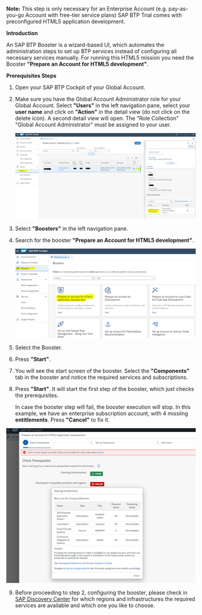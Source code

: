**Note:**
This step is only necessary for an Enterprise Account (e.g. pay-as-you-go Account with free-tier service plans)
SAP BTP Trial comes with preconfigured HTML5 application development.

 

**Introduction**

An SAP BTP Booster is a wizard-based UI, which automates the administration steps to set up BTP services instead of configuring all necessary services manually.
For running this HTML5 mission you need the Booster **"Prepare an Account for HTML5 development"**.


**Prerequisites Steps**

1. Open your SAP BTP Cockpit of your Global Account.
2. Make sure you have the Global Account Administrator role for your Global Account.
    Select **"Users"** in the left navigation pane, select your **user name** and click on **"Action"** in the detail view (do not click on the delete icon). A second detail view will open. 
    The "Role Collection" "Global Account Administrator" must be assigned to your user.

    ![](images/booster_0_check_admin.png)


3. Select **"Boosters"** in the left navigation pane.
4. Search for the booster **"Prepare an Account for HTML5 development"**.

    ![](images/booster_0_select_html5.PNG)



5. Select the Booster.
6. Press **"Start"**. 

7. You will see the start screen of the booster. Select the **"Components"** tab in the booster and notice the required services and subscriptions. 
8. Press **"Start"**. It will start the first step of the booster, which just checks the prerequisites.

   In case the booster step will fail, the booster execution will stop.
   In this example, we have an enterprise subscription account, with 4 missiing **entitlements**. 
   Press **"Cancel"** to fix it.
   
![](images/booster_2_Step_1_failed.PNG)





9. Before proceeding to step 2, configuring the booster, please check in [SAP Discovery Center](https://discovery-center.cloud.sap/viewServices?showFilters=true&provider=all&regions=all) for which regions and infrastructures the required services are available and which one you like to choose.
